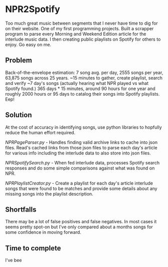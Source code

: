 # NPR2Spotify
Too much great music between segments that I never have time to dig for on their website. One of my first programming projects. Built a scrapper program to parse every Morning and Weekend Edition article for the interlude music data. I then creating public playlists on Spotify for others to enjoy. Go easy on me.

## Problem
Back-of-the-envelope estimation: 7 song avg. per day, 2555 songs per year,  63,875 songs across 25 years. ~15 minutes to gather, create playlist, search and verify ~7 day's songs (actually hearing what NPR played vs what Spotify found.) 365 days * 15 minutes, around 90 hours for one year and roughly 2000 hours or 95 days to catalog their songs into Spotify playlists. Eep!

## Solution
At the cost of accuracy in identifying songs, use python libraries to hopfully reduce the human effort required.

*NPRPageParser.py* - Handles finding valid archive links to cache into json files. Read's cached links from those json files to parse each day's article for various info including the interlude data to also store into json files.

*NPRSpotifySearch.py* - When fed interlude data, processes Spotify search responses and do some simple comparisons against what was found on NPR.

*NPRPlaylistCreator.py* - Create a playlist for each day's article interlude songs that were found to be matches and provide some details about any missing songs into the playlist description.

## Shortfalls
There may be a lot of false positives and false negatives. In most cases it seems pretty spot-on but I've only compared about a months songs for some confidence in moving forward.

## Time to complete
I've bee
